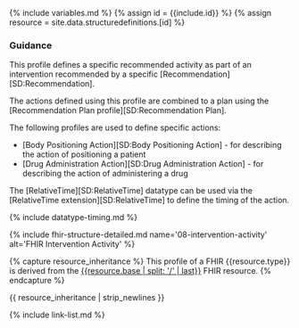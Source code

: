 {% include variables.md %}
{% assign id = {{include.id}} %}
{% assign resource = site.data.structuredefinitions.[id] %}

### Guidance

This profile defines a specific recommended activity as part of an intervention recommended by a specific [Recommendation][SD:Recommendation].

The actions defined using this profile are combined to a plan using the [Recommendation Plan profile][SD:Recommendation Plan].

The following profiles are used to define specific actions:
* [Body Positioning Action][SD:Body Positioning Action] - for describing the action of positioning a patient
* [Drug Administration Action][SD:Drug Administration Action] - for describing the action of administering a drug

The [RelativeTime][SD:RelativeTime] datatype can be used via the [RelativeTime extension][SD:RelativeTime] to define the timing of the action.

{% include datatype-timing.md %}

{% include fhir-structure-detailed.md name='08-intervention-activity' alt='FHIR Intervention Activity' %}

{% capture resource_inheritance %}
This profile of a FHIR {{resource.type}} is derived from the [{{resource.base | split: '/' | last}}]({{resource.base}}) FHIR resource.
{% endcapture %}

{{ resource_inheritance | strip_newlines }}

{% include link-list.md %}
